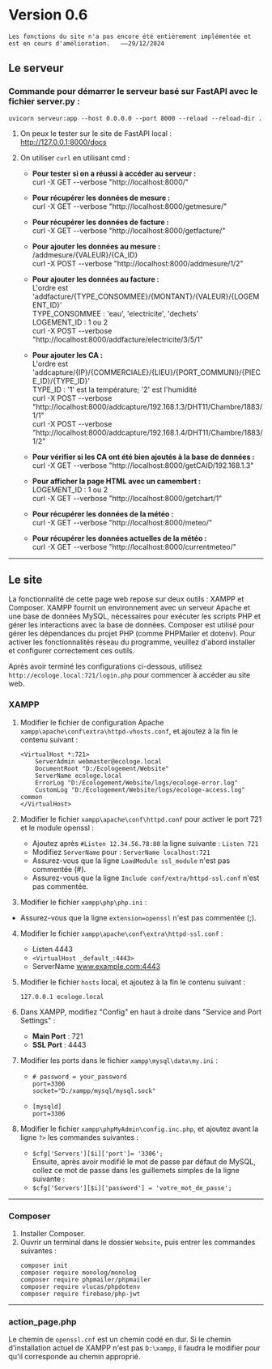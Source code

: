 # Version 0.6

    Les fonctions du site n'a pas encore été entièrement implémentée et est en cours d'amélioration.   ——29/12/2024

## Le serveur

### Commande pour démarrer le serveur basé sur FastAPI avec le fichier server.py :
    uvicorn serveur:app --host 0.0.0.0 --port 8000 --reload --reload-dir .

1. On peux le tester sur le site de FastAPI local :  
    http://127.0.0.1:8000/docs

2. On utiliser `curl` en utilisant cmd :

    - **Pour tester si on a réussi à accéder au serveur :**  
        curl -X GET --verbose "http://localhost:8000/"

    - **Pour récupérer les données de mesure :**  
        curl -X GET --verbose "http://localhost:8000/getmesure/"

    - **Pour récupérer les données de facture :**  
        curl -X GET --verbose "http://localhost:8000/getfacture/"

    - **Pour ajouter les données au mesure :**  
        /addmesure/{VALEUR}/{CA_ID}  
        curl -X POST --verbose "http://localhost:8000/addmesure/1/2"

    - **Pour ajouter les données au facture :**  
        L'ordre est 'addfacture/{TYPE_CONSOMMEE}/{MONTANT}/{VALEUR}/{LOGEMENT_ID}'  
        TYPE_CONSOMMEE : 'eau', 'electricite', 'dechets'  
        LOGEMENT_ID : 1 ou 2  
        curl -X POST --verbose "http://localhost:8000/addfacture/electricite/3/5/1"

    - **Pour ajouter les CA :**  
        L'ordre est 'addcapture/{IP}/{COMMERCIALE}/{LIEU}/{PORT_COMMUNI}/{PIECE_ID}/{TYPE_ID}'  
        TYPE_ID : '1' est la température; '2' est l'humidité  
        curl -X POST --verbose "http://localhost:8000/addcapture/192.168.1.3/DHT11/Chambre/1883/1/1"  
        curl -X POST --verbose "http://localhost:8000/addcapture/192.168.1.4/DHT11/Chambre/1883/1/2"

    - **Pour vérifier si les CA ont été bien ajoutés à la base de données :**  
        curl -X GET --verbose "http://localhost:8000/getCAID/192.168.1.3"

    - **Pour afficher la page HTML avec un camembert :**  
        LOGEMENT_ID : 1 ou 2  
        curl -X GET --verbose "http://localhost:8000/getchart/1"

    - **Pour récupérer les données de la météo :**  
        curl -X GET --verbose "http://localhost:8000/meteo/"

    - **Pour récupérer les données actuelles de la météo :**  
        curl -X GET --verbose "http://localhost:8000/currentmeteo/"

---

## Le site

La fonctionnalité de cette page web repose sur deux outils : XAMPP et Composer. XAMPP fournit un environnement avec un serveur Apache et une base de données MySQL, nécessaires pour exécuter les scripts PHP et gérer les interactions avec la base de données. Composer est utilisé pour gérer les dépendances du projet PHP (comme PHPMailer et dotenv). Pour activer les fonctionnalités réseau du programme, veuillez d'abord installer et configurer correctement ces outils.

Après avoir terminé les configurations ci-dessous, utilisez `http://ecologe.local:721/login.php` pour commencer à accéder au site web.


### XAMPP

1. Modifier le fichier de configuration Apache `xampp\apache\conf\extra\httpd-vhosts.conf`, et ajoutez à la fin le contenu suivant :  
    ```
    <VirtualHost *:721>
        ServerAdmin webmaster@ecologe.local
        DocumentRoot "D:/Ecologement/Website"
        ServerName ecologe.local
        ErrorLog "D:/Ecologement/Website/logs/ecologe-error.log"
        CustomLog "D:/Ecologement/Website/logs/ecologe-access.log" common
    </VirtualHost>
    ```

2. Modifier le fichier `xampp\apache\conf\httpd.conf` pour activer le port 721 et le module openssl :  
    - Ajoutez après `#Listen 12.34.56.78:80` la ligne suivante : `Listen 721`  
    - Modifiez `ServerName` pour : `ServerName localhost:721`
    - Assurez-vous que la ligne `LoadModule ssl_module` n'est pas commentée (#).
    - Assurez-vous que la ligne `Include conf/extra/httpd-ssl.conf` n'est pas commentée.

3. Modifier le fichier `xampp\php\php.ini` :
  - Assurez-vous que la ligne `extension=openssl` n'est pas commentée (;).

4. Modifier le fichier `xampp\apache\conf\extra\httpd-ssl.conf` :  
    - Listen 4443  
    - `<VirtualHost _default_:4443>`  
    - ServerName www.example.com:4443

5. Modifier le fichier `hosts` local, et ajoutez à la fin le contenu suivant :  
    ```
    127.0.0.1 ecologe.local
    ```

6. Dans XAMPP, modifiez "Config" en haut à droite dans "Service and Port Settings" :  
    - **Main Port** : 721  
    - **SSL Port** : 4443  

7. Modifier les ports dans le fichier `xampp\mysql\data\my.ini` :  
    - ```
      # password = your_password  
      port=3306  
      socket="D:/xampp/mysql/mysql.sock"
      ```  
    - ```
      [mysqld]  
      port=3306
      ```

8. Modifier le fichier `xampp\phpMyAdmin\config.inc.php`, et ajoutez avant la ligne `?>` les commandes suivantes :  
    - `$cfg['Servers'][$i]['port']= '3306';`  
    Ensuite, après avoir modifié le mot de passe par défaut de MySQL, collez ce mot de passe dans les guillemets simples de la ligne suivante :  
    - `$cfg['Servers'][$i]['password'] = 'votre_mot_de_passe';`

---

### Composer

1. Installer Composer.  
2. Ouvrir un terminal dans le dossier `Website`, puis entrer les commandes suivantes :  
    ```
    composer init
    composer require monolog/monolog
    composer require phpmailer/phpmailer
    composer require vlucas/phpdotenv
    composer require firebase/php-jwt
    ```

---
### action_page.php
  Le chemin de `openssl.cnf` est un chemin codé en dur. Si le chemin d'installation actuel de XAMPP n'est pas `D:\xampp`, il faudra le modifier pour qu'il corresponde au chemin approprié.
